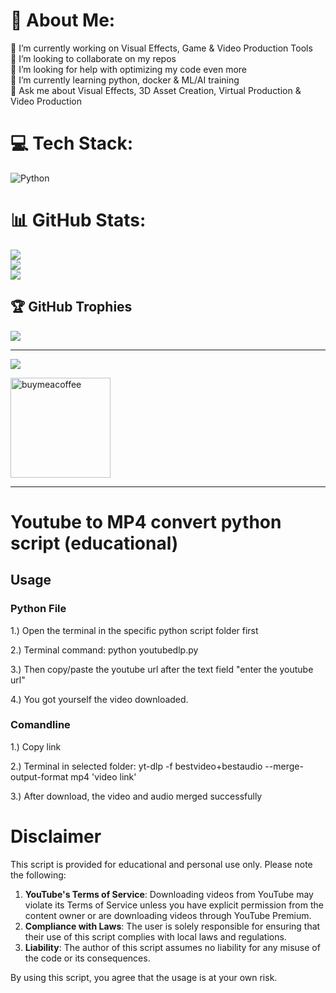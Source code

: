 # 💫 About Me:
🔭 I’m currently working on Visual Effects, Game & Video Production Tools<br>👯 I’m looking to collaborate on my repos<br>🤝 I’m looking for help with optimizing my code even more<br>🌱 I’m currently learning python, docker & ML/AI training<br>💬 Ask me about Visual Effects, 3D Asset Creation, Virtual Production & Video Production<br>


# 💻 Tech Stack:
![Python](https://img.shields.io/badge/python-3670A0?style=for-the-badge&logo=python&logoColor=ffdd54) 

# 📊 GitHub Stats:
![](https://github-readme-stats.vercel.app/api?username=SMUELDigital&theme=dark&hide_border=false&include_all_commits=true&count_private=true)<br/>
![](https://github-readme-streak-stats.herokuapp.com/?user=SMUELDigital&theme=dark&hide_border=false)<br/>
![](https://github-readme-stats.vercel.app/api/top-langs/?username=SMUELDigital&theme=dark&hide_border=false&include_all_commits=true&count_private=true&layout=compact)

## 🏆 GitHub Trophies
![](https://github-profile-trophy.vercel.app/?username=SMUELDigital&theme=radical&no-frame=false&no-bg=true&margin-w=4)

---
[![](https://visitcount.itsvg.in/api?id=SMUELDigital&icon=0&color=0)](https://visitcount.itsvg.in)

<p><p>
<a href="https://buymeacoffee.com/smueldigital">
<img src="https://cdn.buymeacoffee.com/buttons/v2/default-yellow.png" width="160" alt="buymeacoffee" />
</a>
</p>
</p>

---


# Youtube to MP4 convert python script (educational)
## Usage

### Python File
1.) Open the terminal in the specific python script folder first 

2.) Terminal command: python youtubedlp.py 

3.) Then copy/paste the youtube url after the text field "enter the youtube url" 

4.) You got yourself the video downloaded.

### Comandline
1.) Copy link 

2.) Terminal in selected folder: yt-dlp -f bestvideo+bestaudio --merge-output-format mp4 'video link' 

3.) After download, the video and audio merged successfully

# Disclaimer

This script is provided for educational and personal use only. Please note the following:

1. **YouTube's Terms of Service**: Downloading videos from YouTube may violate its Terms of Service unless you have explicit permission from the content owner or are downloading videos through YouTube Premium.
2. **Compliance with Laws**: The user is solely responsible for ensuring that their use of this script complies with local laws and regulations.
3. **Liability**: The author of this script assumes no liability for any misuse of the code or its consequences.

By using this script, you agree that the usage is at your own risk.
